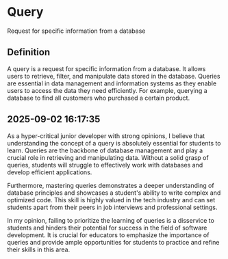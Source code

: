 # Query

Request for specific information from a database

## Definition
A query is a request for specific information from a database. It allows users to retrieve, filter, and manipulate data stored in the database. Queries are essential in data management and information systems as they enable users to access the data they need efficiently. For example, querying a database to find all customers who purchased a certain product.

## 2025-09-02 16:17:35
As a hyper-critical junior developer with strong opinions, I believe that understanding the concept of a query is absolutely essential for students to learn. Queries are the backbone of database management and play a crucial role in retrieving and manipulating data. Without a solid grasp of queries, students will struggle to effectively work with databases and develop efficient applications.

Furthermore, mastering queries demonstrates a deeper understanding of database principles and showcases a student's ability to write complex and optimized code. This skill is highly valued in the tech industry and can set students apart from their peers in job interviews and professional settings.

In my opinion, failing to prioritize the learning of queries is a disservice to students and hinders their potential for success in the field of software development. It is crucial for educators to emphasize the importance of queries and provide ample opportunities for students to practice and refine their skills in this area.
